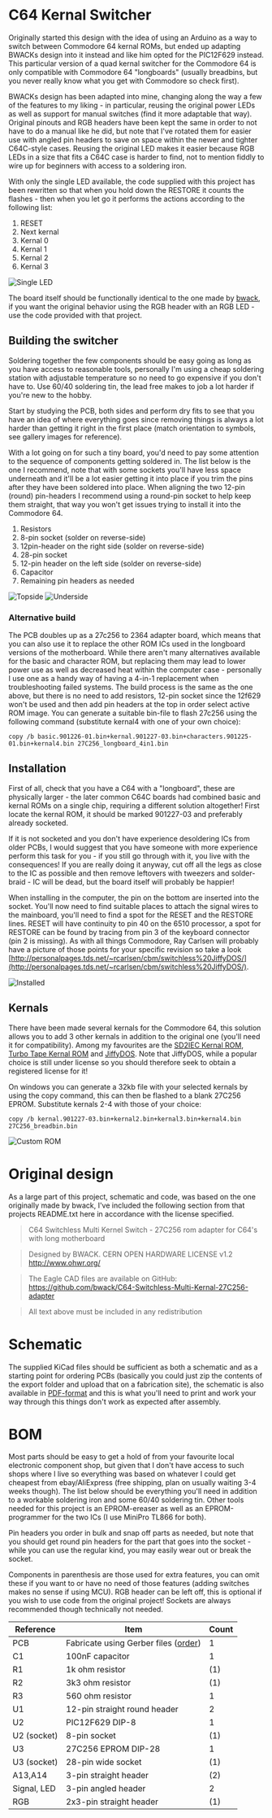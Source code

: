 # C64 Kernal Switcher

Originally started this design with the idea of using an Arduino as a way to switch between Commodore 64 kernal ROMs, but ended up adapting BWACKs design into it instead and like him opted for the PIC12F629 instead. This particular version of a quad kernal switcher for the Commodore 64 is only compatible with Commodore 64 "longboards" (usually breadbins, but you never really know what you get with Commodore so check first).

BWACKs design has been adapted into mine, changing along the way a few of the features to my liking - in particular, reusing the original power LEDs as well as support for manual switches (find it more adaptable that way). Original pinouts and RGB headers have been kept the same in order to not have to do a manual like he did, but note that I've rotated them for easier use with angled pin headers to save on space within the newer and tighter C64C-style cases. Reusing the original LED makes it easier because RGB LEDs in a size that fits a C64C case is harder to find, not to mention fiddly to wire up for beginners with access to a soldering iron.

With only the single LED available, the code supplied with this project has been rewritten so that when you hold down the RESTORE it counts the flashes - then when you let go it performs the actions according to the following list:

1. RESET
2. Next kernal
3. Kernal 0
4. Kernal 1
5. Kernal 2
6. Kernal 3

![Single LED](https://github.com/tebl/C64-Kernal-Switcher/raw/master/gallery/Build%20%236.jpg)

The board itself should be functionally identical to the one made by [bwack](https://github.com/bwack/C64-Switchless-Multi-Kernal-27C256-adapter), if you want the original behavior using the RGB header with an RGB LED - use the code provided with that project.

## Building the switcher
Soldering together the few components should be easy going as long as you have access to reasonable tools, personally I'm using a cheap soldering station with adjustable temperature so no need to go expensive if you don't have to. Use 60/40 soldering tin, the lead free makes to job a lot harder if you're new to the hobby.

Start by studying the PCB, both sides and perform dry fits to see that you have an idea of where everything goes since removing things is always a lot harder than getting it right in the first place (match orientation to symbols, see gallery images for reference).

With a lot going on for such a tiny board, you'd need to pay some attention to the sequence of components getting soldered in. The list below is the one I recommend, note that with some sockets you'll have less space underneath and it'll be a lot easier getting it into place if you trim the pins after they have been soldered into place. When aligning the two 12-pin (round) pin-headers I recommend using a round-pin socket to help keep them straight, that way you won't get issues trying to install it into the Commodore 64.

1. Resistors
2. 8-pin socket (solder on reverse-side)
3. 12pin-header on the right side (solder on reverse-side)
4. 28-pin socket
5. 12-pin header on the left side (solder on reverse-side)
6. Capacitor
7. Remaining pin headers as needed

![Topside](https://github.com/tebl/C64-Kernal-Switcher/raw/master/gallery/Build%20%233.jpg)
![Underside](https://github.com/tebl/C64-Kernal-Switcher/raw/master/gallery/Build%20%234.jpg)

### Alternative build
The PCB doubles up as a 27c256 to 2364 adapter board, which means that you can also use it to replace the other ROM ICs used in the longboard versions of the motherboard. While there aren't many alternatives available for the basic and character ROM, but replacing them may lead to lower power use as well as decreased heat within the computer case - personally I use one as a handy way of having a 4-in-1 replacement when troubleshooting failed systems. The build process is the same as the one above, but there is no need to add resistors, 12-pin socket since the 12f629 won't be used and then add pin headers at the top in order select active ROM image. You can generate a suitable bin-file to flash 27c256 using the following command (substitute kernal4 with one of your own choice):

`copy /b basic.901226-01.bin+kernal.901227-03.bin+characters.901225-01.bin+kernal4.bin 27C256_longboard_4in1.bin`

## Installation
First of all, check that you have a C64 with a "longboard", these are physically larger - the later common C64C boards had combined basic and kernal ROMs on a single chip, requiring a different solution altogether! First locate the kernal ROM, it should be marked 901227-03 and preferably already socketed.

If it is not socketed and you don't have experience desoldering ICs from older PCBs, I would suggest that you have someone with more experience perform this task for you - if you still go through with it, you live with the consequences! If you are really doing it anyway, cut off all the legs as close to the IC as possible and then remove leftovers with tweezers and solder-braid - IC will be dead, but the board itself will probably be happier!

When installing in the computer, the pin on the bottom are inserted into the socket. You'll now need to find suitable places to attach the signal wires to the mainboard, you'll need to find a spot for the RESET and the RESTORE lines. RESET will have continuity to pin 40 on the 6510 processor, a spot for RESTORE can be found by tracing from pin 3 of the keyboard connector (pin 2 is missing). As with all things Commodore, Ray Carlsen will probably have a picture of those points for your specific revision so take a look [http://personalpages.tds.net/~rcarlsen/cbm/switchless%20JiffyDOS/](http://personalpages.tds.net/~rcarlsen/cbm/switchless%20JiffyDOS/).

![Installed](https://github.com/tebl/C64-Kernal-Switcher/raw/master/gallery/Build%20%235.jpg)

## Kernals
There have been made several kernals for the Commodore 64, this solution allows you to add 3 other kernals in addition to the original one (you'll need it for compatibility). Among my favourites are the [SD2IEC Kernal ROM](https://csdb.dk/release/?id=159050), [Turbo Tape Kernal ROM](https://csdb.dk/release/?id=47403) and [JiffyDOS](http://www.go4retro.com/products/jiffydos/). Note that JiffyDOS, while a popular choice is still under license so you should therefore seek to obtain a registered license for it!

On windows you can generate a 32kb file with your selected kernals by using the copy command, this can then be flashed to a blank 27C256 EPROM. Substitute kernals 2-4 with those of your choice:

`copy /b kernal.901227-03.bin+kernal2.bin+kernal3.bin+kernal4.bin 27C256_breadbin.bin`

![Custom ROM](https://github.com/tebl/C64-Kernal-Switcher/raw/master/gallery/Build%20%237.jpg)

# Original design
As a large part of this project, schematic and code, was based on the one originally made by bwack, I've included the following section from that projects README.txt here in accordance with the license specified.

> C64 Switchless Multi Kernel Switch
> \- 27C256 rom adapter for C64's with long motherboard

> Designed by BWACK.
> CERN OPEN HARDWARE LICENSE v1.2
> http://www.ohwr.org/

> The Eagle CAD files are available on GitHub:
> https://github.com/bwack/C64-Switchless-Multi-Kernal-27C256-adapter

> All text above must be included in any redistribution

# Schematic
The supplied KiCad files should be sufficient as both a schematic and as a  starting point for ordering PCBs (basically you could just zip the contents of the export folder and upload that on a fabrication site), the schematic is also available in [PDF-format](https://github.com/tebl/C64_Kernal_Switcher/raw/master/export/C64%20Kernal%20Switcher.pdf) and this is what you'll need to print and work your way through this things don't work as expected after assembly.

# BOM
Most parts should be easy to get a hold of from your favourite local electronic component shop, but given that I don't have access to such shops where I live so everything was based on whatever I could get cheapest from ebay/AliExpress (free shipping, plan on usually waiting 3-4 weeks though). The list below should be everything you'll need in addition to a workable soldering iron and some 60/40 soldering tin. Other tools needed for this project is an EPROM-ereaser as well as an EPROM-programmer for the two ICs (I use MiniPro TL866 for both).

Pin headers you order in bulk and snap off parts as needed, but note that you should get round pin headers for the part that goes into the socket - while you can use the regular kind, you may easily wear out or break the socket.

Components in parenthesis are those used for extra features, you can omit these if you want to or have no need of those features (adding switches makes no sense if using MCU). RGB header can be left off, this is optional if you wish to use code from the original project! Sockets are always recommended though technically not needed.

| Reference    | Item                                  | Count |
| ------------ | ------------------------------------- | ----- |
| PCB          | Fabricate using Gerber files ([order](https://www.pcbway.com/project/shareproject/Commodore_64_Quad_Kernal_Switcher.html?inviteid=88707))          |     1 |
| C1           | 100nF capacitor                       |     1 |
| R1           | 1k ohm resistor                       |   (1) | 
| R2           | 3k3 ohm resistor                      |   (1) |
| R3           | 560 ohm resistor                      |     1 |
| U1           | 12-pin straight round header          |     2 |
| U2           | PIC12F629 DIP-8                       |     1 |
| U2 (socket)  | 8-pin socket                          |   (1) |
| U3           | 27C256 EPROM DIP-28                   |     1 |
| U3 (socket)  | 28-pin wide socket                    |   (1) |
| A13,A14      | 3-pin straight header                 |   (2) |
| Signal, LED  | 3-pin angled header                   |     2 |
| RGB          | 2x3-pin straight header               |   (1) |